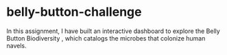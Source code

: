# belly-button-challenge

In this assignment, I have built an interactive dashboard to explore the Belly Button Biodiversity , which catalogs the microbes that colonize human navels.
